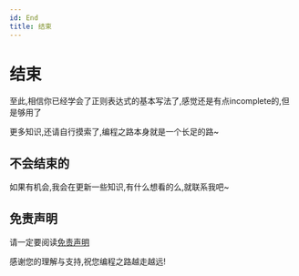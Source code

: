 ```yaml
---
id: End
title: 结束
---
```


# 结束

至此,相信你已经学会了正则表达式的基本写法了,感觉还是有点incomplete的,但是够用了

更多知识,还请自行摸索了,编程之路本身就是一个长足的路~

## 不会结束的

如果有机会,我会在更新一些知识,有什么想看的么,就联系我吧~

## 免责声明

请一定要阅读[免责声明](/docs/ElakeDocs/UserTerms)

感谢您的理解与支持,祝您编程之路越走越远!
